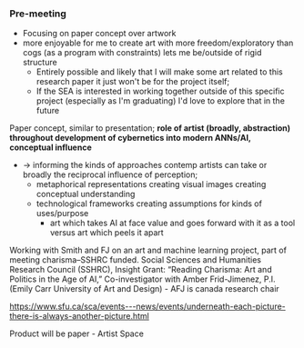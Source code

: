 ### Pre-meeting

- Focusing on paper concept over artwork
- more enjoyable for me to create art with more freedom/exploratory than cogs (as a program with constraints) lets me be/outside of rigid structure
	- Entirely possible and likely that I will make some art related to this research paper it just won't be for the project itself; 
	- If the SEA is interested in working together outside of this specific project (especially as I'm graduating) I'd love to explore that in the future


Paper concept, similar to presentation; **role of artist (broadly, abstraction) throughout development of cybernetics into modern ANNs/AI, conceptual influence** 
- → informing the kinds of approaches contemp artists can take or broadly the reciprocal influence of perception; 
	- metaphorical representations creating visual images creating conceptual understanding 
	- technological frameworks creating assumptions for kinds of uses/purpose
		- art which takes AI at face value and goes forward with it as a tool versus art which peels it apart 

Working with Smith and FJ on an art and machine learning project, part of meeting charisma–SSHRC funded. 
Social Sciences and Humanities Research Council (SSHRC), Insight Grant: “Reading Charisma: Art and Politics in the Age of AI,” Co-investigator with Amber Frid-Jimenez, P.I. (Emily Carr University of Art and Design) - AFJ is canada research chair

https://www.sfu.ca/sca/events---news/events/underneath-each-picture-there-is-always-another-picture.html

Product will be paper - Artist Space 